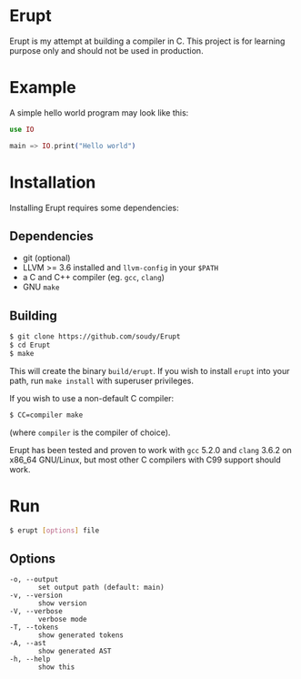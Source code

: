 # Erupt
Erupt is my attempt at building a compiler in C. This project is for learning
purpose only and should not be used in production.

# Example
A simple hello world program may look like this:

```ex
use IO

main => IO.print("Hello world")
```

# Installation
Installing Erupt requires some dependencies:

## Dependencies
* git (optional)
* LLVM >= 3.6 installed and `llvm-config` in your `$PATH`
* a C and C++ compiler (eg. `gcc`, `clang`)
* GNU `make`

## Building

```bash
$ git clone https://github.com/soudy/Erupt
$ cd Erupt
$ make
```

This will create the binary `build/erupt`. If you wish to install `erupt` into
your path, run `make install` with superuser privileges.

If you wish to use a non-default C compiler:
```bash
$ CC=compiler make
```
(where `compiler` is the compiler of choice).

Erupt has been tested and proven to work with `gcc` 5.2.0 and `clang` 3.6.2 on
x86_64 GNU/Linux, but most other C compilers with C99 support should work.

# Run
```bash
$ erupt [options] file
```

## Options
```
-o, --output
       set output path (default: main)
-v, --version
       show version
-V, --verbose
       verbose mode
-T, --tokens
       show generated tokens
-A, --ast
       show generated AST
-h, --help
       show this
```
